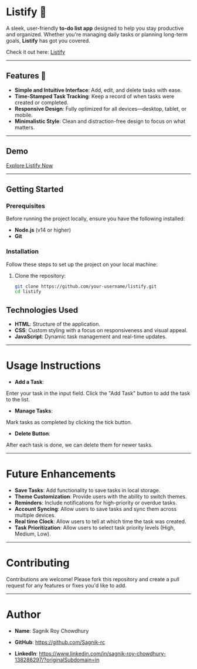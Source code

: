 # Listify 📝  
A sleek, user-friendly **to-do list app** designed to help you stay productive and organized. Whether you're managing daily tasks or planning long-term goals, **Listify** has got you covered.  

Check it out here: [Listify](https://listify-src.vercel.app/)  

---

## Features 🚀  
- **Simple and Intuitive Interface**: Add, edit, and delete tasks with ease.  
- **Time-Stamped Task Tracking**: Keep a record of when tasks were created or completed.  
- **Responsive Design**: Fully optimized for all devices—desktop, tablet, or mobile.  
- **Minimalistic Style**: Clean and distraction-free design to focus on what matters.  

---

## Demo  
[Explore Listify Now](https://listify-src.vercel.app/)  

---

## Getting Started  

### Prerequisites  
Before running the project locally, ensure you have the following installed:  
- **Node.js** (v14 or higher)  
- **Git**  

### Installation  
Follow these steps to set up the project on your local machine:  

1. Clone the repository:  
   ```bash
   git clone https://github.com/your-username/listify.git
   cd listify


## Technologies Used

- **HTML**: Structure of the application.
- **CSS**: Custom styling with a focus on responsiveness and visual appeal.
- **JavaScript**: Dynamic task management and real-time updates.

---

# Usage Instructions

- **Add a Task**:

Enter your task in the input field.
Click the "Add Task" button to add the task to the list.
- **Manage Tasks**:

Mark tasks as completed by clicking the tick button.
- **Delete Button**:

After each task is done, we can delete them for newer tasks.

---
# Future Enhancements
- **Save Tasks**: Add functionality to save tasks in local storage.
- **Theme Customization**: Provide users with the ability to switch themes.
- **Reminders**: Include notifications for high-priority or overdue tasks.
- **Account Syncing**: Allow users to save tasks and sync them across multiple devices.
- **Real time Clock**: Allow users to tell at which time the task was created.
- **Task Prioritization**: Allow users to select task priority levels (High, Medium, Low).

---
# Contributing
Contributions are welcome! Please fork this repository and create a pull request for any features or fixes you'd like to add.

---
# Author
- **Name**: Sagnik Roy Chowdhury

- **GitHub**: https://github.com/Sagnik-rc

- **LinkedIn**: https://www.linkedin.com/in/sagnik-roy-chowdhury-138286297/?originalSubdomain=in
